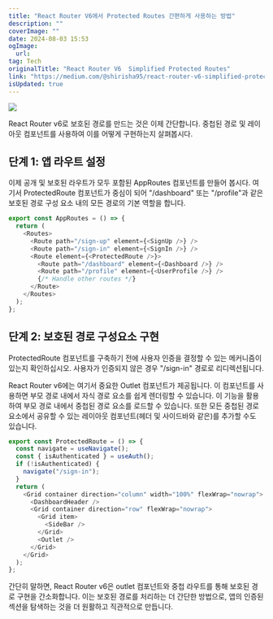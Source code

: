 ```yaml
---
title: "React Router V6에서 Protected Routes 간편하게 사용하는 방법"
description: ""
coverImage: ""
date: 2024-08-03 15:53
ogImage: 
  url: 
tag: Tech
originalTitle: "React Router V6  Simplified Protected Routes"
link: "https://medium.com/@shirisha95/react-router-v6-simplified-protected-routes-85b209326a55"
isUpdated: true
---
```






<img src="/assets/img/ReactRouterV6SimplifiedProtectedRoutes_0.png" />

React Router v6로 보호된 경로를 만드는 것은 이제 간단합니다. 중첩된 경로 및 레이아웃 컴포넌트를 사용하여 이를 어떻게 구현하는지 살펴봅시다.

## 단계 1: 앱 라우트 설정

이제 공개 및 보호된 라우트가 모두 포함된 AppRoutes 컴포넌트를 만들어 봅시다. 여기서 ProtectedRoute 컴포넌트가 중심이 되어 "/dashboard" 또는 "/profile"과 같은 보호된 경로 구성 요소 내의 모든 경로의 기본 역할을 합니다.

<div class="content-ad"></div>

```js
export const AppRoutes = () => {
  return (
    <Routes>
      <Route path="/sign-up" element={<SignUp />} />
      <Route path="/sign-in" element={<SignIn />} />
      <Route element={<ProtectedRoute />}>
        <Route path="/dashboard" element={<Dashboard />} />
        <Route path="/profile" element={<UserProfile />} />
        {/* Handle other routes */}
      </Route>
    </Routes>
  );
};
```

## 단계 2: 보호된 경로 구성요소 구현

ProtectedRoute 컴포넌트를 구축하기 전에 사용자 인증을 결정할 수 있는 메커니즘이 있는지 확인하십시오. 사용자가 인증되지 않은 경우 "/sign-in" 경로로 리디렉션됩니다.

React Router v6에는 여기서 중요한 Outlet 컴포넌트가 제공됩니다. 이 컴포넌트를 사용하면 부모 경로 내에서 자식 경로 요소를 쉽게 렌더링할 수 있습니다. 이 기능을 활용하여 부모 경로 내에서 중첩된 경로 요소를 로드할 수 있습니다. 또한 모든 중첩된 경로 요소에서 공유할 수 있는 레이아웃 컴포넌트(헤더 및 사이드바와 같은)를 추가할 수도 있습니다.

<div class="content-ad"></div>

```js
export const ProtectedRoute = () => {
  const navigate = useNavigate();
  const { isAuthenticated } = useAuth();
  if (!isAuthenticated) {
    navigate("/sign-in");
  }
  return (
    <Grid container direction="column" width="100%" flexWrap="nowrap">
      <DashboardHeader />
      <Grid container direction="row" flexWrap="nowrap">
        <Grid item>
          <SideBar />
        </Grid>
        <Outlet />
      </Grid>
    </Grid>
  );
};
```

간단히 말하면, React Router v6은 outlet 컴포넌트와 중첩 라우트를 통해 보호된 경로 구현을 간소화합니다. 이는 보호된 경로를 처리하는 더 간단한 방법으로, 앱의 인증된 섹션을 탐색하는 것을 더 원활하고 직관적으로 만듭니다.
